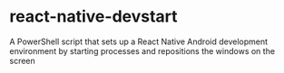 # react-native-devstart
A PowerShell script that sets up a React Native Android development environment by starting processes and repositions the windows on the screen
